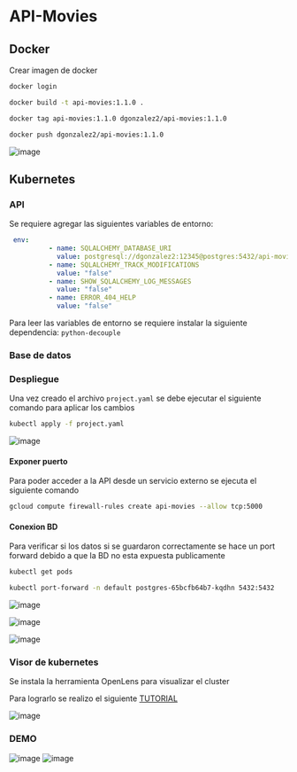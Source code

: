 # API-Movies

## Docker 

Crear imagen de docker

```bash
docker login
```
```bash
docker build -t api-movies:1.1.0 .
```
```bash
docker tag api-movies:1.1.0 dgonzalez2/api-movies:1.1.0
```
```bash
docker push dgonzalez2/api-movies:1.1.0
```
![image](https://github.com/dgonzalezt2/API-Movies/assets/81880494/c5bf9805-0467-40b7-8a0d-ace958736fc8)

## Kubernetes

### API

Se requiere agregar las siguientes variables de entorno:
```yaml
 env:
          - name: SQLALCHEMY_DATABASE_URI
            value: postgresql://dgonzalez2:12345@postgres:5432/api-movies
          - name: SQLALCHEMY_TRACK_MODIFICATIONS
            value: "false"
          - name: SHOW_SQLALCHEMY_LOG_MESSAGES
            value: "false"
          - name: ERROR_404_HELP
            value: "false"
```
Para leer las variables de entorno se requiere instalar la siguiente dependencia: `python-decouple`

### Base de datos

### Despliegue

Una vez creado el archivo `project.yaml` se debe ejecutar el siguiente comando para aplicar los cambios

```bash
kubectl apply -f project.yaml
```

![image](https://github.com/dgonzalezt2/API-Movies/assets/81880494/b2ba7021-6d94-4995-b7fa-62fcd3dac997)

#### Exponer puerto

Para poder acceder a la API desde un servicio externo se ejecuta el siguiente comando

```bash
gcloud compute firewall-rules create api-movies --allow tcp:5000
```

#### Conexion BD

Para verificar si los datos si se guardaron correctamente se hace un port forward debido a que la BD no esta expuesta publicamente

```bash
kubectl get pods
```
```bash
kubectl port-forward -n default postgres-65bcfb64b7-kqdhn 5432:5432
```

![image](https://github.com/dgonzalezt2/API-Movies/assets/81880494/c105ae1a-7948-4aae-a9d5-51a19af1e12d)

![image](https://github.com/dgonzalezt2/API-Movies/assets/81880494/b058aa98-8ff6-4850-be55-330defb05d30)

![image](https://github.com/dgonzalezt2/API-Movies/assets/81880494/b14b458c-a0e6-43e1-a555-0837e6b380bf)


### Visor de kubernetes 

Se instala la herramienta OpenLens para visualizar el cluster

Para lograrlo se realizo el siguiente [TUTORIAL](https://krisadas.medium.com/k8s-lens-with-google-cloud-255ccff5692) 

![image](https://github.com/dgonzalezt2/API-Movies/assets/81880494/c2249d0b-69f1-4426-a6e4-547d85aa3ff8)


### DEMO
![image](https://github.com/dgonzalezt2/API-Movies/assets/81880494/579c436c-822b-4fca-8b1b-5d53834a1b3f)
![image](https://github.com/dgonzalezt2/API-Movies/assets/81880494/2d1d7956-e5bf-4ee7-a286-c03771defb00)

